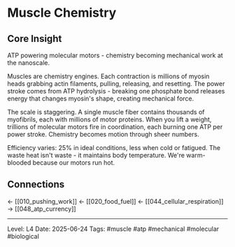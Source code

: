 # Muscle Chemistry

## Core Insight
ATP powering molecular motors - chemistry becoming mechanical work at the nanoscale.

Muscles are chemistry engines. Each contraction is millions of myosin heads grabbing actin filaments, pulling, releasing, and resetting. The power stroke comes from ATP hydrolysis - breaking one phosphate bond releases energy that changes myosin's shape, creating mechanical force.

The scale is staggering. A single muscle fiber contains thousands of myofibrils, each with millions of motor proteins. When you lift a weight, trillions of molecular motors fire in coordination, each burning one ATP per power stroke. Chemistry becomes motion through sheer numbers.

Efficiency varies: 25% in ideal conditions, less when cold or fatigued. The waste heat isn't waste - it maintains body temperature. We're warm-blooded because our motors run hot.

## Connections
← [[010_pushing_work]]
← [[020_food_fuel]]
← [[044_cellular_respiration]]
→ [[048_atp_currency]]

---
Level: L4
Date: 2025-06-24
Tags: #muscle #atp #mechanical #molecular #biological